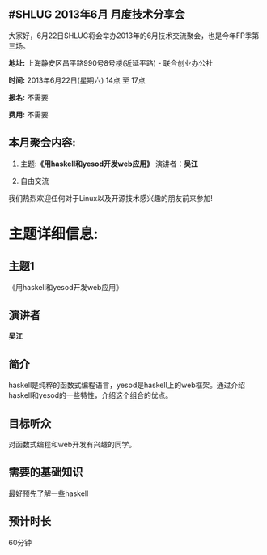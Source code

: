 #SHLUG 2013年6月 月度技术分享会
--------------------------------------------------------------------------------
大家好，6月22日SHLUG将会举办2013年的6月技术交流聚会，也是今年FP季第三场。

**地址:** 上海静安区昌平路990号8号楼(近延平路) - 联合创业办公社

**时间:** 2013年6月22日(星期六) 14点 至 17点

**报名:** 不需要

**费用:** 不需要

本月聚会内容:
---------------
1. 主题:**《用haskell和yesod开发web应用》** 演讲者：**吴江**

2. 自由交流

我们热烈欢迎任何对于Linux以及开源技术感兴趣的朋友前来参加!

# 主题详细信息:

## 主题1
《用haskell和yesod开发web应用》

## 演讲者
**吴江**

## 简介
haskell是纯粹的函数式编程语言，yesod是haskell上的web框架。通过介绍haskell和yesod的一些特性，介绍这个组合的优点。

## 目标听众
对函数式编程和web开发有兴趣的同学。

## 需要的基础知识
最好预先了解一些haskell

## 预计时长
60分钟
